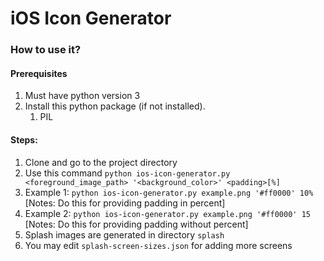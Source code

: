 # iOS Icon Generator

### How to use it?

#### Prerequisites

1. Must have python version 3
2. Install this python package (if not installed).
    1. PIL

#### Steps:

1. Clone and go to the project directory
2. Use this command ``python ios-icon-generator.py <foreground_image_path> '<background_color>' <padding>[%]``
3. Example 1: `python ios-icon-generator.py example.png '#ff0000' 10%` [Notes: Do this for providing padding in percent]
4. Example 2: `python ios-icon-generator.py example.png '#ff0000' 15` [Notes: Do this for providing padding without percent]
5. Splash images are generated in directory ``splash``
6. You may edit `splash-screen-sizes.json` for adding more screens
